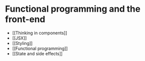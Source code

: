 # Functional programming and the front-end

- [[Thinking in components]]
- [[JSX]]
- [[Styling]]
- [[Functional programming]]
- [[State and side effects]]

